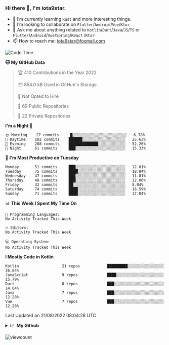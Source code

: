 ### Hi there 👋, I'm iota9star.

- 🌱 I’m currently learning `Rust` and more interesting things.
- 👯 I’m looking to collaborate on `Flutter`/`Android`/`Vue`/`Ktor`
- 💬 Ask me about anything related to `Kotlin`/`Dart`/`Java`/`JS`/`TS` or `Flutter`/`Android`/`Vue`/`Spring`/`React`
  /`Ktor`
- 📫 How to reach me: [iota9star@foxmail.com](iota9star@foxmail.com)



<!--START_SECTION:waka-->
![Code Time](http://img.shields.io/badge/Code%20Time-3%2C090%20hrs%2054%20mins-blue)

**🐱 My GitHub Data** 

> 🏆 410 Contributions in the Year 2022
 > 
> 📦 854.0 kB Used in GitHub's Storage 
 > 
> 🚫 Not Opted to Hire
 > 
> 📜 69 Public Repositories 
 > 
> 🔑 22 Private Repositories  
 > 
**I'm a Night 🦉** 

```text
🌞 Morning    27 commits     █░░░░░░░░░░░░░░░░░░░░░░░░   6.78% 
🌆 Daytime    102 commits    ██████░░░░░░░░░░░░░░░░░░░   25.63% 
🌃 Evening    208 commits    █████████████░░░░░░░░░░░░   52.26% 
🌙 Night      61 commits     ███░░░░░░░░░░░░░░░░░░░░░░   15.33%

```
📅 **I'm Most Productive on Tuesday** 

```text
Monday       51 commits     ███░░░░░░░░░░░░░░░░░░░░░░   12.81% 
Tuesday      75 commits     ████░░░░░░░░░░░░░░░░░░░░░   18.84% 
Wednesday    47 commits     ███░░░░░░░░░░░░░░░░░░░░░░   11.81% 
Thursday     48 commits     ███░░░░░░░░░░░░░░░░░░░░░░   12.06% 
Friday       32 commits     ██░░░░░░░░░░░░░░░░░░░░░░░   8.04% 
Saturday     74 commits     ████░░░░░░░░░░░░░░░░░░░░░   18.59% 
Sunday       71 commits     ████░░░░░░░░░░░░░░░░░░░░░   17.84%

```


📊 **This Week I Spent My Time On** 

```text
💬 Programming Languages: 
No Activity Tracked This Week

🔥 Editors: 
No Activity Tracked This Week

💻 Operating System: 
No Activity Tracked This Week

```

**I Mostly Code in Kotlin** 

```text
Kotlin                   21 repos            █████████░░░░░░░░░░░░░░░░   36.84% 
JavaScript               9 repos             ████░░░░░░░░░░░░░░░░░░░░░   15.79% 
Dart                     8 repos             ███░░░░░░░░░░░░░░░░░░░░░░   14.04% 
Java                     7 repos             ███░░░░░░░░░░░░░░░░░░░░░░   12.28% 
Vue                      7 repos             ███░░░░░░░░░░░░░░░░░░░░░░   12.28%

```



 Last Updated on 21/08/2022 08:04:28 UTC
<!--END_SECTION:waka-->

<details>
  <summary><b>📈&nbsp;&nbsp;My Github</b></summary>
  <br>
  <img src='https://github-profile-trophy.vercel.app/?username=iota9star'>
  <img src='https://bad-apple-github-readme.vercel.app/api?show_bg=1&username=iota9star&hide_title=true'>
  <img src='http://cr-skills-chart-widget.azurewebsites.net/api/api?username=iota9star'>
</details>


![viewcount](https://count.getloli.com/get/@iota9star?theme=rule34)
